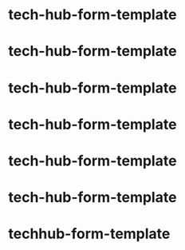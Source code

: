 # tech-hub-form-template
# tech-hub-form-template
# tech-hub-form-template
# tech-hub-form-template
# tech-hub-form-template
# tech-hub-form-template
# techhub-form-template
